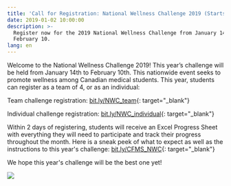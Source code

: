 ```yaml
---
title: 'Call for Registration: National Wellness Challenge 2019 (Starts on Jan. 14)'
date: 2019-01-02 10:00:00
description: >-
  Register now for the 2019 National Wellness Challenge from January 14 to
  February 10.
lang: en
---
```


Welcome to the National Wellness Challenge 2019! This year’s challenge will be held from January 14th to February 10th. This nationwide event seeks to promote wellness among Canadian medical students. This year, students can register as a team of 4, or as an individual:

Team challenge registration: [bit.ly/NWC\_team](www.bit.ly/NWC_team){: target="_blank"} 

Individual challenge registration: [bit.ly/NWC\_individual](www.bit.ly/NWC_individual){: target="_blank"} 

Within 2 days of registering, students will receive an Excel Progress Sheet with everything they will need to participate and track their progress throughout the month. Here is a sneak peek of what to expect as well as the instructions to this year's challenge: [bit.ly/CFMS\_NWC](www.bit.ly/CFMS_NWC){: target="_blank"}

We hope this year's challenge will be the best one yet!

![](/uploads/national-wellness-challenge.png)